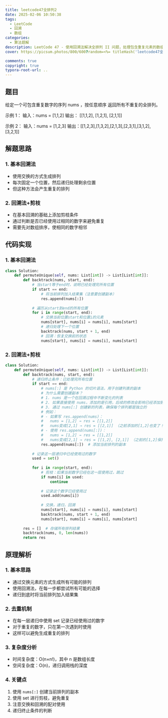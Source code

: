 ```yaml
---
title: leetcode47全排列2
date: 2025-02-06 10:50:38
tags:
  - LeetCode
  - 回溯
  - 数组
categories:
  - 算法题解
description: LeetCode 47 - 使用回溯法解决全排列 II 问题，处理包含重复元素的数组
cover: https://picsum.photos/800/600?random=<%= titleHash('leetcode47全排列2') %>

comments: true
copyright: true
typora-root-url: ..
---
```


## 题目

给定一个可包含重复数字的序列 nums ，按任意顺序 返回所有不重复的全排列。

示例 1：
输入：nums = [1,1,2]
输出：
[[1,1,2],
 [1,2,1],
 [2,1,1]]

示例 2：
输入：nums = [1,2,3]
输出：[[1,2,3],[1,3,2],[2,1,3],[2,3,1],[3,1,2],[3,2,1]]

## 解题思路

### 1. 基本回溯法
- 使用交换的方式生成排列
- 每次固定一个位置，然后递归处理剩余位置
- 但这种方法会产生重复的排列

### 2. 回溯法+剪枝
- 在基本回溯的基础上添加剪枝条件
- 通过判断是否已经使用过相同的数字来避免重复
- 需要先对数组排序，使相同的数字相邻

## 代码实现

### 1. 基本回溯法

```python
class Solution:
    def permuteUnique(self, nums: List[int]) -> List[List[int]]:
        def backtrack(nums, start, end):
            # 当start等于end时，说明已经处理完所有位置
            if start == end:
                # 将当前排列加入结果集（注意要创建副本）
                res.append(nums[:])
            
            # 遍历从start到end的所有位置
            for i in range(start, end):
                # 交换当前位置start和位置i的元素
                nums[start], nums[i] = nums[i], nums[start]
                # 递归处理下一个位置
                backtrack(nums, start + 1, end)
                # 回溯：恢复交换前的状态
                nums[start], nums[i] = nums[i], nums[start]
```

### 2. 回溯法+剪枝

```python
class Solution:
    def permuteUnique(self, nums: List[int]) -> List[List[int]]:
        def backtrack(nums, start, end):
            # 递归终止条件：已处理完所有位置
            if start == end:
                # nums[:] 是 Python 的切片语法，用于创建列表的副本
                # 为什么需要创建副本？
                # 1. nums 是一个在回溯过程中不断变化的列表
                # 2. 如果直接使用 nums，添加的是引用，后续的修改会影响已经添加到结果中的排列
                # 3. 通过 nums[:] 创建新的列表，确保每个排列都是独立的
                # 例如：
                # - 如果写 res.append(nums)：
                #   nums = [1,2] → res = [[1,2]]
                #   nums变成[2,1] → res = [[2,1]] （之前添加的[1,2]也变了！）
                # - 使用 res.append(nums[:])：
                #   nums = [1,2] → res = [[1,2]]
                #   nums变成[2,1] → res = [[1,2], [2,1]] （之前的[1,2]保持不变）
                res.append(nums[:])  # 添加当前排列的副本
            
            # 记录这一层递归中已经使用过的数字
            used = set()
            
            for i in range(start, end):
                # 剪枝：如果当前数字已经在这一层使用过，跳过
                if nums[i] in used:
                    continue
                
                # 记录这个数字已经使用过
                used.add(nums[i])
                
                # 交换，递归，回溯
                nums[start], nums[i] = nums[i], nums[start]
                backtrack(nums, start + 1, end)
                nums[start], nums[i] = nums[i], nums[start]
        
        res = []  # 存储所有排列结果
        backtrack(nums, 0, len(nums))
        return res
```

## 原理解析

### 1. 基本思路
- 通过交换元素的方式生成所有可能的排列
- 使用回溯法，在每一步都尝试所有可能的选择
- 递归到底时将当前排列加入结果集

### 2. 去重机制
- 在每一层递归中使用 set 记录已经使用过的数字
- 对于重复的数字，只在第一次遇到时使用
- 这样可以避免生成重复的排列

### 3. 复杂度分析
- 时间复杂度：O(n×n!)，其中 n 是数组长度
- 空间复杂度：O(n)，递归调用栈的深度

### 4. 关键点
1. 使用 `nums[:]` 创建当前排列的副本
2. 使用 set 进行剪枝，避免重复
3. 注意交换和回溯的配对使用
4. 递归终止条件的判断 